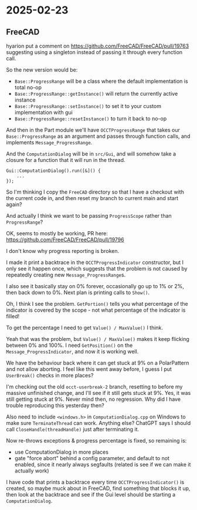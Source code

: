 # 2025-02-23

## FreeCAD

hyarion put a comment on https://github.com/FreeCAD/FreeCAD/pull/19763 suggesting using
a singleton instead of passing it through every function call.

So the new version would be:

 * `Base::ProgressRange` will be a class where the default implementation is total no-op
 * `Base::ProgressRange::getInstance()` will return the currently active instance
 * `Base::ProgressRange::setInstance()` to set it to your custom implementation with gui
 * `Base::ProgressRange::resetInstance()` to turn it back to no-op

And then in the Part module we'll have `OCCTProgressRange` that takes our `Base::ProgressRange` as an argument and passes through function calls, and implements `Message_ProgressRange`.

And the `ComputationDialog` will be in `src/Gui`, and will somehow take a closure
for a function that it will run in the thread.

    Gui::ComputationDialog().run([&]() {
        ...
    });

So I'm thinking I copy the `FreeCAD` directory so that I have a checkout with the
current code in, and then reset my branch to current main and start again?

And actually I think we want to be passing `ProgressScope` rather than `ProgressRange`?

OK, seems to mostly be working, PR here: https://github.com/FreeCAD/FreeCAD/pull/19796

I don't know why progress reporting is broken.

I made it print a backtrace in the `OCCTProgressIndicator` constructor, but I only
see it happen once, which suggests that the problem is not caused by repeatedly
creating new `Message_ProgressRange`s.

I also see it basically stay on 0% forever, occasionally go up to 1% or 2%, then back
down to 0%. Next plan is printing calls to `Show()`.

Oh, I think I see the problem. `GetPortion()` tells you what percentage of the indicator
is covered by the scope - not what percentage of the indicator is filled!

To get the percentage I need to get `Value() / MaxValue()` I think.

Yeah that was
the problem, but `Value() / MaxValue()` makes it keep flicking between 0% and 100%.
I need `GetPosition()` on the `Message_ProgressIndicator`, and now it is working well.

We have the behaviour back where it can get stuck at 9% on a PolarPattern and not allow
aborting. I feel like this went away before, I guess I put `UserBreak()` checks in
more places?

I'm checking out the old `occt-userbreak-2` branch, resetting to before my massive
unfinished change, and I'll see if it still gets stuck at 9%. Yes, it was still
getting stuck at 9%. Never mind then, no regression. Why did I have trouble reproducing
this yesterday then?

Also need to include `<windows.h>` in `ComputationDialog.cpp` on Windows to make
sure `TerminateThread` can work. Anything else? ChatGPT says I should call
`CloseHandle(threadHandle)` just after terminating it.

Now re-throws exceptions & progress percentage is fixed, so remaining is:

 * use ComputationDialog in more places
 * gate "force abort" behind a config parameter, and default to not enabled, since it nearly always segfaults (related is see if we can make it actually work)

I have code that prints a backtrace every time `OCCTProgressIndicator()` is created,
so maybe muck about in FreeCAD, find something that blocks it up, then look at the
backtrace and see if the Gui level should be starting a `ComputationDialog`.
